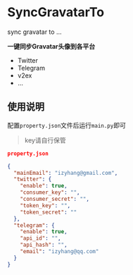 # SyncGravatarTo
sync gravatar to ...

**一键同步Gravatar头像到各平台**
- Twitter
- Telegram
- v2ex
- ...

## 使用说明
配置`property.json`文件后运行`main.py`即可
> key请自行保管


``` json
property.json

{
  "mainEmail": "izyhang@gmail.com",
  "twitter": {
    "enable": true,
    "consumer_key": "",
    "consumer_secret": "",
    "token_key": "",
    "token_secret": ""
  },
  "telegram": {
    "enable": true,
    "api_id": "",
    "api_hash": "",
    "email": "izyhang@qq.com"
  }
}
```
